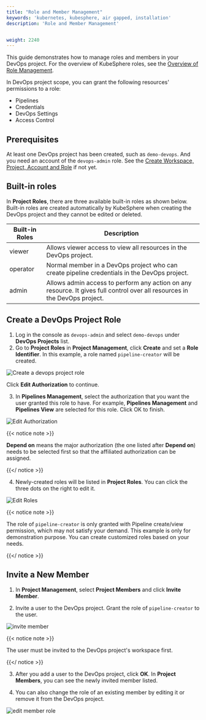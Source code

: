 ```yaml
---
title: "Role and Member Management"
keywords: 'kubernetes, kubesphere, air gapped, installation'
description: 'Role and Member Management'


weight: 2240
---
```


This guide demonstrates how to manage roles and members in your DevOps project. For the overview of KubeSphere roles, see the [Overview of Role Management](../todo). 

In DevOps project scope, you can grant the following resources' permissions to a role:

- Pipelines
- Credentials
- DevOps Settings
- Access Control

## Prerequisites

At least one DevOps project has been created, such as `demo-devops`. And you need an account of the `devops-admin` role. See the [Create Workspace, Project, Account and Role](../../../quick-start/create-workspace-and-project/) if not yet.

## Built-in roles

In **Project Roles**, there are three available built-in roles as shown below. Built-in roles are created automatically by KubeSphere when creating the DevOps project and they cannot be edited or deleted.

| Built-in Roles     | Description                                                  |
| ------------------ | ------------------------------------------------------------ |
| viewer | Allows viewer access to view all resources in the DevOps project. |
| operator   | Normal member in a DevOps project who can create pipeline credentials in the DevOps project.|
| admin     | Allows admin access to perform any action on any resource. It gives full control over all resources in the DevOps project. |

## Create a DevOps Project Role

1. Log in the console as `devops-admin` and select `demo-devops` under **DevOps Projects** list.
2. Go to **Project Roles** in **Project Management**, click **Create** and set a **Role Identifier**. In this example, a role named `pipeline-creator` will be created.

![Create a devops project role](/images/docs/devops-admin/devops_role_step1.png)

Click **Edit Authorization** to continue.

3. In **Pipelines Management**, select the authorization that you want the user granted this role to have. For example, **Pipelines Management** and **Pipelines View** are selected for this role. Click OK to finish.

![Edit Authorization](/images/docs/devops-admin/devops_role_step2.png)

{{< notice note >}} 

**Depend on** means the major authorization (the one listed after **Depend on**) needs to be selected first so that the affiliated authorization can be assigned.

{{</ notice >}} 

4. Newly-created roles will be listed in **Project Roles**. You can click the three dots on the right to edit it.

![Edit Roles](/images/docs/devops-admin/devops_role_list.png)

{{< notice note >}} 

The role of `pipeline-creator` is only granted with Pipeline create/view permission, which may not satisfy your demand. This example is only for demonstration purpose. You can create customized roles based on your needs.

{{</ notice >}} 

## Invite a New Member

1. In **Project Management**, select **Project Members** and click **Invite Member**.

2. Invite a user to the DevOps project. Grant the role of `pipeline-creator` to the user. 

![invite member](/images/docs/devops-admin/devops_invite_member.png)

{{< notice note >}} 

The user must be invited to the DevOps project's workspace first.

{{</ notice >}} 

3. After you add a user to the DevOps project, click **OK**. In **Project Members**, you can see the newly invited member listed.

4. You can also change the role of an existing member by editing it or remove it from the DevOps project.

![edit member role](/images/docs/devops-admin/devops_user_edit.png)

